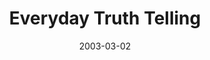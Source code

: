 ---
layout: message
category: message
series: "Everyday Enron"
title: "Everyday Truth Telling"
date: 2003-03-02
message_id: 240
---